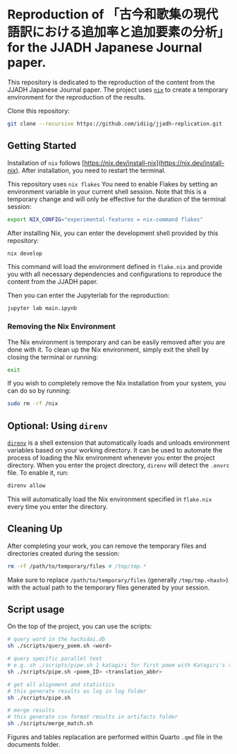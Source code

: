 # Reproduction of 「古今和歌集の現代語訳における追加率と追加要素の分析」 for the JJADH Japanese Journal paper.

This repository is dedicated to the reproduction of the content from the JJADH Japanese Journal paper.
The project uses [`nix`](https://github.com/NixOS/nix) to create a temporary environment for the reproduction of the results.

Clone this repository:

```bash
git clone --recursive https://github.com/idiig/jjadh-replication.git
```

## Getting Started

Installation of `nix` follows [https://nix.dev/install-nix](https://nix.dev/install-nix).
After installation, you need to restart the terminal.

This repository uses `nix flakes` You need to enable Flakes by setting an environment variable in your current shell session. Note that this is a temporary change and will only be effective for the duration of the terminal session:

```bash
export NIX_CONFIG="experimental-features = nix-command flakes"
```

After installing Nix, you can enter the development shell provided by this repository:

```bash
nix develop
```

This command will load the environment defined in `flake.nix` and provide you with all necessary dependencies and configurations to reproduce the content from the JJADH paper.

Then you can enter the Jupyterlab for the reproduction:

```bash
jupyter lab main.ipynb
```

### Removing the Nix Environment

The Nix environment is temporary and can be easily removed after you are done with it. To clean up the Nix environment, simply exit the shell by closing the terminal or running:

```bash
exit
```

If you wish to completely remove the Nix installation from your system, you can do so by running:

```bash
sudo rm -rf /nix
```

## Optional: Using `direnv`

[`direnv`](https://direnv.net/) is a shell extension that automatically loads and unloads environment variables based on your working directory.
It can be used to automate the process of loading the Nix environment whenever you enter the project directory.
When you enter the project directory, `direnv` will detect the `.envrc` file. To enable it, run:

```bash
direnv allow
```

This will automatically load the Nix environment specified in `flake.nix` every time you enter the directory.

## Cleaning Up

After completing your work, you can remove the temporary files and directories created during the session:

```bash
rm -rf /path/to/temporary/files # /tmp/tmp.*
```

Make sure to replace `/path/to/temporary/files` (generally `/tmp/tmp.<hash>`) with the actual path to the temporary files generated by your session.

## Script usage

On the top of the project, you can use the scripts:

```bash
# query word in the hachidai.db
sh ./scripts/query_poem.sh <word>

# query specific parallel text
# e.g. sh ./scripts/pipe.sh 1 katagiri for first poem with Katagiri's translation
sh ./scripts/pipe.sh <poem_ID> <translation_abbr>

# get all alignment and statistics
# this generate results as log in log folder
sh ./scripts/pipe.sh

# merge results
# this generate csv format results in artifacts folder
sh ./scripts/merge_match.sh
```

Figures and tables replacation are performed within Quarto `.qmd` file in the documents folder.
